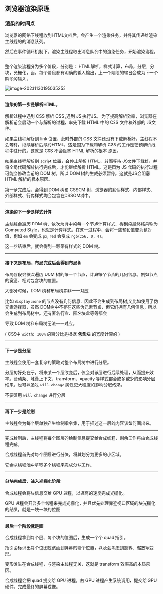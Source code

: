 ## 浏览器渲染原理

### 渲染的时间点

浏览器的网络下线程收到HTML文档后，会产生一个渲染任务，并将其传递给渲染主线程的的消息队列。

然后在事件循环机制下，渲染主线程取出消息队列中的渲染任务，开始渲染流程。

------

整个渲染流程分为多个阶段，分别是： HTML解析，样式计算，布局，分层，分块，光栅化，画。每个阶段都有明确的输入输出，上一个阶段的输出会成为下一个阶段的输入。

![image-20231130195035253](https://gitee.com/cuibobo777/myPic/raw/master/img/202311301950305.png)

------

#### 渲染的第一步是解析HTML。

解析过程中遇到 CSS 解析 CSS ,遇到 JS 执行JS。 为了提高解析效率，浏览器在解析前会启动一个与解析的过程，率先下载 HTML 中的 CSS 文件和外部的 JS文件。

如果主线程解析到 link 位置，此时外部的 CSS 文件还没有下载解析好，主线程不会等待，继续解析后续的HTML。这是因为下载和解析 CSS 的工作是在预解析线程中进行的。这就是 CSS 不会阻塞 HTML 解析的根本
原因。

如果主线程解析到 script 位置，会停止解析 HTML，转而等待 JS文件下载好，并将全局代码解析执行完成后，才能继续解析 HTML。这是因为 JS 代码的执行过程可能会修改当前的 DOM 树，所以 DOM 树的生成必须暂停。这就是JS会阻塞 HTML 解析的根本原因。

第一步完成后，会得到 DOM 树和 CSSOM 树，浏览器的默认样式、内部样式、外部样式、行内样式均会包含在CSSOM树中。

------

#### 渲染的下一步是样式计算

主线程会遍历 DOM 树，依次为树中的每一个节点计算样式，得到的最终结果称为 Computed Style，也就是计算样式。在这一过程中，会将一些预设值变为绝对值，例如 `em` 会变成 `px`, `red` 会变成 `rgb(256, 0, 0)`。

这一步结束后，就会得到一颗带有样式的 DOM 树。

------

#### 接下来是布局，布局完成后会得到布局树

布局阶段会依次遍历 DOM 树的每一个节点，计算每个节点的几何信息。例如节点的宽高、相对包含块的位置。

大部分时候，DOM 树和布局树并非一一对应

比如 `display:none` 的节点没有几何信息，因此不会生成到布局树;又比如使用了伪元素选择器，虽然 DOM树中不存在这些伪元素节点，但它们拥有几何信息，所以会生成到布局树中。还有匿名行盒、匿名块盒等等都会

导致 DOM 树和布局树无法一一对应。

( CSS中 `width: 100%` 的百分比是根据 **包含块** 的宽度计算的 )

------

#### 下一步是分层

主线程会使用一套复杂的策略对整个布局树中进行分层。

分层的好处在于，将来某一个层改变后，仅会对该层进行后续处理，从而提升效率。滚动条、堆叠上下文、transform、opacity 等样式都会或多或少的影响分层结果，也可以通过 `will-change` 属性更大程度的影响分层结果。

不要滥用 `will-change` 进行分层

-----

#### 再下一步是绘制

主线程会为每个层单独产生绘制指令集，用于描述这一层的内容该如何画出来。

----

完成绘制后，主线程将每个图层的绘制信息提交给合成线程，剩余工作将由合成线程完成。

合成线程首先对每个图层进行分块，将其划分为更多的小区域。

它会从线程池中拿取多个线程来完成分块工作。

---

#### 分块完成后，进入光栅化阶段

合成线程会将块信息交给 GPU 进程，以极高的速度完成光栅化。

GPU 进程会开启多个线程来完成光栅化，并且优先处理靠近视口区域的块光栅化的结果，就是一块一块的位图

----

#### 最后一个阶段就是画

合成线程拿到每个层、每个块的位图后，生成一个个 quad 指引。

指引会标识出每个位图应该画到屏幕的哪个位置，以及会考虑到旋转、缩放等变形。

变形发生在合成线程，与渲染主线程无关，这就是 transform 效率高的本质原因。

合成线程会把 quad 提交给 GPU 进程，由 GPU 进程产生系统调用，提交给 GPU 硬件，完成最终的屏幕成像。

